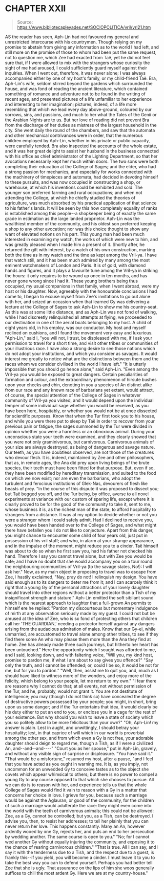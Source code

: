 # CHAPTER XXII

> Source: https://www.bibliotecapleyades.net/SOCIOPOLITICA/vril/vrl21.htm

AS the reader has seen, Aph-Lin had not favoured my general and unrestricted intercourse with his countrymen. Though relying on my promise to abstain from giving any information as to the world I had left, and still more on the promise of those to whom had been put the same request, not to question me, which Zee had exacted from Taë, yet he did not feel sure that, if I were allowed to mix with the strangers whose curiosity the sight of me had aroused, I could sufficiently guard myself against their inquiries. When I went out, therefore, it was never alone; I was always accompanied either by one of my host's family, or my child-friend Taë. Bra, Aph-Lin's wife, seldom stirred beyond the gardens which surrounded the house, and was fond of reading the ancient literature, which contained something of romance and adventure not to be found in the writing of recent ages, and presented pictures of a life unfamiliar to her experience and interesting to her imagination; pictures, indeed, of a life more resembling that which we lead every day above-ground, coloured by our sorrows, sins, and passions, and much to her what the Tales of the Genii or the Arabian Nights are to us.
But her love of reading did not prevent Bra from the discharge of her duties as mistress of the largest household in the city. She went daily the round of the chambers, and saw that the automata and other mechanical contrivances were in order, that the numerous children employed by Aph-Lin, whether in his private or public capacity, were carefully tended. Bra also inspected the accounts of the whole estate, and it was her great delight to assist her husband in the business connected with his office as chief administrator of the Lighting Department, so that her avocations necessarily kept her much within doors. The two sons were both completing their education at the College of Sages; and the elder, who had a strong passion for mechanics, and especially for works connected with the machinery of timepieces and automata, had decided in devoting himself to these pursuits, and was now occupied in constructing a shop, or warehouse, at which his inventions could be exhibited and sold. The younger son preferred farming and rural occupations; and when not attending the College, at which he chiefly studied the theories of agriculture, was much absorbed by his practical application of that science to his father's lands. It will be seen by this how completely equality of ranks is established among this people--a shopkeeper being of exactly the same grade in estimation as the large landed proprietor. Aph-Lin was the wealthiest member of the community, and his oldest son preferred keeping a shop to any other avocation; nor was this choice thought to show any want of elevated notions on his part.
This young man had been much interested in examining my watch, the works of which were new to him, and was greatly pleased when I made him a present of it. Shortly after, he returned the gift with interest, by a watch of his own construction, marking both the time as in my watch and the time as kept among the Vril-ya. I have that watch still, and it has been much admired by many among the most eminent watchmakers of London and Paris. It is of gold, with diamond hands and figures, and it plays a favourite tune among the Vril-ya in striking the hours: it only requires to be wound up once in ten months, and has never gone wrong since I had it.
These young brothers being thus occupied, my usual companions in that family, when I went abroad, were my host or his daughter. Now, agreeably with the honourable conclusions I had come to, I began to excuse myself from Zee's invitations to go out alone with her, and seized an occasion when that learned Gy was delivering a lecture at the College of Sages to ask Aph-Lin to show me his country-seat. As this was at some little distance, and as Aph-Lin was not fond of walking, while I had discreetly relinquished all attempts at flying, we proceeded to our destination in one of the aerial boats belonging to my host. A child of eight years old, in his employ, was our conductor. My host and myself reclined on cushions, and I found the movement very easy and luxurious.
"Aph-Lin," said I, "you will not, I trust, be displeased with me, if I ask your permission to travel for a short time, and visit other tribes or communities of your illustrious race. I have also a strong desire to see those nations which do not adopt your institutions, and which you consider as savages. It would interest me greatly to notice what are the distinctions between them and the races whom we consider civilised in the world I have left."
"It is utterly impossible that you should go hence alone," said Aph-Lin. "Even among the Vril-ya you would be exposed to great dangers. Certain peculiarities of formation and colour, and the extraordinary phenomenon of hirsute bushes upon your cheeks and chin, denoting in you a species of An distinct alike from our race and any known race of barbarians yet extant, would attract, of course, the special attention of the College of Sages in whatever community of Vril-ya you visited, and it would depend upon the individual temper of some individual sage whether you would be received, as you have been here, hospitably, or whether you would not be at once dissected for scientific purposes. Know that when the Tur first took you to his house, and while you were there put to sleep by Taë in order to recover from your previous pain or fatigue, the sages summoned by the Tur were divided in opinion whether you were a harmless or an obnoxious animal. During your unconscious state your teeth were examined, and they clearly showed that you were not only graminivorous, but carnivorous. Carnivorous animals of your size are always destroyed, as being of dangerous and savage nature. Our teeth, as you have doubtless observed, are not those of the creatures who devour flesh. It is, indeed, maintained by Zee and other philosophers, that as, in remote ages, the Ana did prey upon living beings of the brute species, their teeth must have been fitted for that purpose. But, even if so, they have been modified by hereditary transmission, and suited to the food on which we now exist; nor are even the barbarians, who adopt the turbulent and ferocious institutions of Glek-Nas, devourers of flesh like beasts of prey.
"In the course of this dispute it was proposed to dissect you; but Taë begged you off, and the Tur being, by office, averse to all novel experiments at variance with our custom of sparing life, except where it is clearly proved to be for the good of the community to take it, sent to me, whose business it is, as the richest man of the state, to afford hospitality to strangers from a distance. It was at my option to decide whether or not you were a stranger whom I could safely admit. Had I declined to receive you, you would have been handed over to the College of Sages, and what might there have befallen you I do not like to conjecture. Apart from this danger, you might chance to encounter some child of four years old, just put in possession of his vril staff; and who, in alarm at your strange appearance, and in the impulse of the moment, might reduce you to a cinder. Taë himself was about to do so when he first saw you, had his father not checked his hand. Therefore I say you cannot travel alone, but with Zee you would be safe; and I have no doubt that she would accompany you on a tour round the neighbouring communities of Vril-ya (to the savage states, No!): I will ask her."
Now, as my main object in proposing to travel was to escape from Zee, I hastily exclaimed,
"Nay, pray do not! I relinquish my design. You have said enough as to its dangers to deter me from it; and I can scarcely think it right that a young Gy of the personal attractions of your lovely daughter should travel into other regions without a better protector than a Tish of my insignificant strength and stature."
Aph-Lin emitted the soft sibilant sound which is the nearest approach to laughter that a full-grown An permits to himself ere he replied:
"Pardon my discourteous but momentary indulgence of mirth at any observation seriously made by my guest. I could not but be amused at the idea of Zee, who is so fond of protecting others that children call her 'THE GUARDIAN,' needing a protector herself against any dangers arising from the audacious admiration of males. Know that our Gy-ei, while unmarried, are accustomed to travel alone among other tribes, to see if they find there some An who may please them more than the Ana they find at home. Zee has already made three such journeys, but hitherto her heart has been untouched."
Here the opportunity which I sought was afforded to me, and I said, looking down, and with faltering voice,
"Will you, my kind host, promise to pardon me, if what I am about to say gives you offence?"
"Say only the truth, and I cannot be offended; or, could I be so, it would be not for me, but for you to pardon."
"Well, then, assist me to quit you, and, much as I should have liked to witness more of the wonders, and enjoy more of the felicity, which belong to your people, let me return to my own."
"I fear there are reasons why I cannot do that; at all events, not without permission of the Tur, and he, probably, would not grant it. You are not destitute of intelligence; you may (though I do not think so) have concealed the degree of destructive powers possessed by your people; you might, in short, bring upon us some danger; and if the Tur entertains that idea, it would clearly be his duty either to put an end to you, or enclose you in a cage for the rest of your existence. But why should you wish to leave a state of society which you so politely allow to be more felicitous than your own?"
"Oh, Aph-Lin! my answer is plain. Lest in aught, and unwittingly, I should betray your hospitality; lest, in that caprice of will which in our world is proverbial among the other sex, and from which even a Gy is not free, your adorable daughter should deign to regard me, though a Tish, as if I were a civilized An, and--and--and----"
"Court you as her spouse," put in Aph-Lin, gravely, and without any visible sign of surprise or displeasure.
"You have said it."
"That would be a misfortune," resumed my host, after a pause, "and I feel that you have acted as you ought in warning me. It is, as you imply, not uncommon for an unwedded Gy to conceive tastes as to the object she covets which appear whimsical to others; but there is no power to compel a young Gy to any course opposed to that which she chooses to pursue. All we can do is to reason with her, and experience tells us that the whole College of Sages would find it vain to reason with a Gy in a matter that concerns her choice in love. I grieve for you, because such a marriage would be against the Aglauran, or good of the community, for the children of such a marriage would adulterate the race: they might even come into the world with the teeth of carnivorous animals; this could not be allowed: Zee, as a Gy, cannot be controlled; but you, as a Tish, can be destroyed. I advise you, then, to resist her addresses; to tell her plainly that you can never return her love. This happens constantly. Many an An, however ardently wooed by one Gy, rejects her, and puts an end to her persecution by wedding another. The same course is open to you."
"No; for I cannot wed another Gy without equally injuring the community, and exposing it to the chance of rearing carnivorous children."
"That is true. All I can say, and I say it with the tenderness due to a Tish, and the respect due to a guest, is frankly this--if you yield, you will become a cinder. I must leave it to you to take the best way you can to defend yourself. Perhaps you had better tell Zee that she is ugly. That assurance on the lips of him she woos generally suffices to chill the most ardent Gy. Here we are at my country-house."
